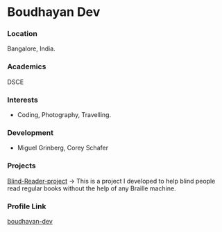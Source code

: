  # Boudhayan Dev
 ### Location
 Bangalore, India.
 ### Academics
 DSCE

### Interests

- Coding, Photography, Travelling.

### Development

- Miguel Grinberg, Corey Schafer

### Projects

[Blind-Reader-project](https://github.com/boudhayan-dev/Blind-Reader-project) -> This is a project I developed to help blind people read regular books without the help of any Braille machine.

### Profile Link

[boudhayan-dev](https://github.com/boudhayan-dev)